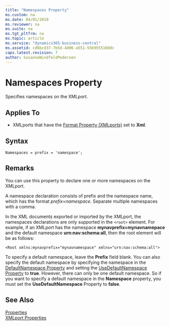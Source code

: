 ```yaml
---
title: "Namespaces Property"
ms.custom: na
ms.date: 04/01/2019
ms.reviewer: na
ms.suite: na
ms.tgt_pltfrm: na
ms.topic: article
ms.service: "dynamics365-business-central"
ms.assetid: cd6bcd37-7b5d-4d06-a551-5569555160dc
caps.latest.revision: 7
author: SusanneWindfeldPedersen
---
```


 

# Namespaces Property
Specifies namespaces on the XMLport.  
  
## Applies To  
  
-   XMLports that have the [Format Property (XMLports)](devenv-format-xmlports-property.md) set to **Xml**.  
 
## Syntax
```
Namespaces = prefix = 'namespace';
```

## Remarks  
 You can use this property to declare one or more namespaces on the XMLport.  
  
 A namespace declaration consists of prefix and the namespace name, which has the format *prefix*=*namespace*. Separate multiple namespaces with a comma.  
  
 In the XML documents exported or imported by the XMLport, the namespaces declarations are only supported in the `<root>` element. For example, if an XMLport has the namespace **mynavprefix=mynavnamepace** and the default namespace **urn:nav:schema:all**, then the root element will be as follows:  
  
 `<Root xmlns:mynavprefix="mynavnamespace" xmlns="urn:nav:schema:all">`  
  
 To specify a default namespace, leave the **Prefix** field blank. You can also specify the default namespace by specifying the namespace in the [DefaultNamespace Property](devenv-defaultnamespace-property.md) and setting the [UseDefaultNamespace Property](devenv-usedefaultnamespace-property.md) to **true**. However, there can only be one default namespace. So if you want to specify a default namespace in the **Namespace** property, you must set the **UseDefaultNamespace** Property to **false**.  
<!--
 For more information about namespaces with XMLports, see [Using Namespaces with XMLports](Using-Namespaces-with-XMLports.md).  
  
## See Also  
 [Designing XMLports](Designing-XMLports.md)   
 [How to: Create XMLports](How-to--Create-XMLports.md) -->

## See Also
 [Properties](devenv-properties.md)  
 [XMLport Properties](devenv-xmlport-properties.md)